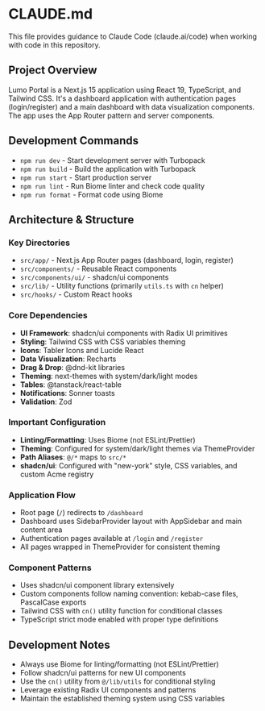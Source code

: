 # CLAUDE.md

This file provides guidance to Claude Code (claude.ai/code) when working with code in this repository.

## Project Overview

Lumo Portal is a Next.js 15 application using React 19, TypeScript, and Tailwind CSS. It's a dashboard application with authentication pages (login/register) and a main dashboard with data visualization components. The app uses the App Router pattern and server components.

## Development Commands

- `npm run dev` - Start development server with Turbopack
- `npm run build` - Build the application with Turbopack
- `npm run start` - Start production server
- `npm run lint` - Run Biome linter and check code quality
- `npm run format` - Format code using Biome

## Architecture & Structure

### Key Directories
- `src/app/` - Next.js App Router pages (dashboard, login, register)
- `src/components/` - Reusable React components
- `src/components/ui/` - shadcn/ui components
- `src/lib/` - Utility functions (primarily `utils.ts` with `cn` helper)
- `src/hooks/` - Custom React hooks

### Core Dependencies
- **UI Framework**: shadcn/ui components with Radix UI primitives
- **Styling**: Tailwind CSS with CSS variables theming
- **Icons**: Tabler Icons and Lucide React
- **Data Visualization**: Recharts
- **Drag & Drop**: @dnd-kit libraries
- **Theming**: next-themes with system/dark/light modes
- **Tables**: @tanstack/react-table
- **Notifications**: Sonner toasts
- **Validation**: Zod

### Important Configuration
- **Linting/Formatting**: Uses Biome (not ESLint/Prettier)
- **Theming**: Configured for system/dark/light themes via ThemeProvider
- **Path Aliases**: `@/*` maps to `src/*`
- **shadcn/ui**: Configured with "new-york" style, CSS variables, and custom Acme registry

### Application Flow
- Root page (`/`) redirects to `/dashboard`
- Dashboard uses SidebarProvider layout with AppSidebar and main content area
- Authentication pages available at `/login` and `/register`
- All pages wrapped in ThemeProvider for consistent theming

### Component Patterns
- Uses shadcn/ui component library extensively
- Custom components follow naming convention: kebab-case files, PascalCase exports
- Tailwind CSS with `cn()` utility function for conditional classes
- TypeScript strict mode enabled with proper type definitions

## Development Notes

- Always use Biome for linting/formatting (not ESLint/Prettier)
- Follow shadcn/ui patterns for new UI components
- Use the `cn()` utility from `@/lib/utils` for conditional styling
- Leverage existing Radix UI components and patterns
- Maintain the established theming system using CSS variables